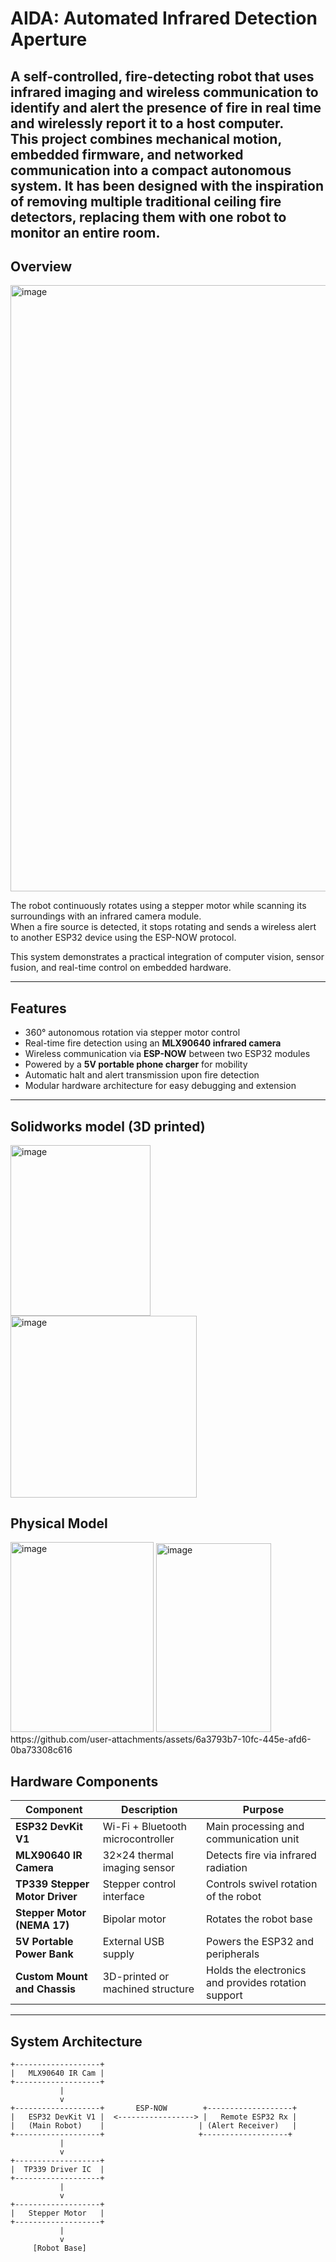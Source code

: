 # AIDA: Automated Infrared Detection Aperture

A self-controlled, fire-detecting robot that uses infrared imaging and wireless communication to identify and alert the presence of fire in real time and wirelessly report it to a host computer.  
This project combines mechanical motion, embedded firmware, and networked communication into a compact autonomous system.
It has been designed with the inspiration of removing multiple traditional ceiling fire detectors, replacing them with one robot to monitor an entire room.
---

## Overview
<img width="2156" height="970" alt="image" src="https://github.com/user-attachments/assets/b1b177dd-06fd-498e-a911-5322ea3c7b52" />

The robot continuously rotates using a stepper motor while scanning its surroundings with an infrared camera module.  
When a fire source is detected, it stops rotating and sends a wireless alert to another ESP32 device using the ESP-NOW protocol.

This system demonstrates a practical integration of computer vision, sensor fusion, and real-time control on embedded hardware.

---

## Features

- 360° autonomous rotation via stepper motor control  
- Real-time fire detection using an **MLX90640 infrared camera**  
- Wireless communication via **ESP-NOW** between two ESP32 modules  
- Powered by a **5V portable phone charger** for mobility  
- Automatic halt and alert transmission upon fire detection  
- Modular hardware architecture for easy debugging and extension  

---
## Solidworks model (3D printed)
<img width="223.5" height="273.25" alt="image" src="https://github.com/user-attachments/assets/1a46ad9c-f759-4687-a3e5-eea4655ce61a" />
<img width="298" height="290.25" alt="image" src="https://github.com/user-attachments/assets/bb2ac3ba-a122-4a52-987d-482a2ab05275" />

## Physical Model
<img width="229" height="304" alt="image" src="https://github.com/user-attachments/assets/da08b78b-706a-4cf4-9826-1c3fa212ee07" />
<img width="184" height="302" alt="image" src="https://github.com/user-attachments/assets/8a4446b0-f886-4420-b914-4266cbb61a39" />
https://github.com/user-attachments/assets/6a3793b7-10fc-445e-afd6-0ba73308c616


## Hardware Components

| Component | Description | Purpose |
|------------|--------------|----------|
| **ESP32 DevKit V1** | Wi-Fi + Bluetooth microcontroller | Main processing and communication unit |
| **MLX90640 IR Camera** | 32×24 thermal imaging sensor | Detects fire via infrared radiation |
| **TP339 Stepper Motor Driver** | Stepper control interface | Controls swivel rotation of the robot |
| **Stepper Motor (NEMA 17)** | Bipolar motor | Rotates the robot base |
| **5V Portable Power Bank** | External USB supply | Powers the ESP32 and peripherals |
| **Custom Mount and Chassis** | 3D-printed or machined structure | Holds the electronics and provides rotation support |

---

## System Architecture

```text
+-------------------+
|   MLX90640 IR Cam |
+-------------------+
           |
           v
+-------------------+       ESP-NOW        +-------------------+
|   ESP32 DevKit V1 |  <-----------------> |   Remote ESP32 Rx |
|   (Main Robot)    |                     | (Alert Receiver)   |
+-------------------+                     +-------------------+
           |
           v
+-------------------+
|  TP339 Driver IC  |
+-------------------+
           |
           v
+-------------------+
|   Stepper Motor   |
+-------------------+
           |
           v
     [Robot Base]
